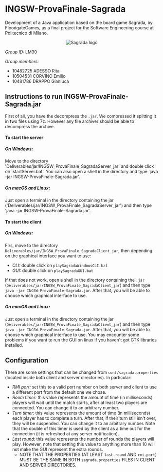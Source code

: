 # INGSW-ProvaFinale-Sagrada

Development of a Java application based on the board game Sagrada, by FloodgateGames, 
as a final project for the Software Engineering course at Politecnico di Milano.

<p align="center">
  <img src="https://github.com/Cr0w19/INGSW-ProvaFinale-Sagrada/blob/Model-Development/src/main/resources/Logo.jpg" alt="Sagrada logo">
</p>

*Group ID:* LM30

*Group members:*
+ 10482725 ADESSO Rita
+ 10504531 CORVINO Emilio
+ 10481786 DRAPPO Gianluca

## Instructions to run INGSW-ProvaFinale-Sagrada.jar
First of all, you have the decompress the `.jar`. We compressed it splitting it in two files using 7z. However any file archiver should be able to decompress the archive.
#### To start the server
##### On Windows:
Move to the directory 'Deliverables/jar/INGSW_ProvaFinale_SagradaServer_jar' and double click on 'startServer.bat'.
You can also open a shell in the directory and type 'java -jar INGSW-ProvaFinale-Sagrada.jar'.

##### On macOS and Linux:
Just open a terminal in the directory containing the jar ('Deliverables/jar/INGSW_ProvaFinale_SagradaServer_jar') and then type 'java -jar INGSW-ProvaFinale-Sagrada.jar'.

#### To start the client
##### On Windows: 
Firs, move to the directory `Deliverables/jar/INGSW_ProvaFinale_SagradaClient_jar`, then depending on the graphical interface you want to use:
* _CLI:_ double click on `playSagradaWindowsCLI.bat`
* _GUI:_ double click on `playSagradaGUI.bat`

If that does not work, open a shell in the directory containing the `.jar` (`Deliverables/jar/INGSW_ProvaFinale_SagradaClient_jar`) and then type `java -jar INGSW-ProvaFinale-Sagrada.jar`. After that, you will be able to choose which graphical interface to use.

##### On macOS and Linux:
Just open a terminal in the directory containing the jar (`Deliverables/jar/INGSW_ProvaFinale_SagradaClient_jar`) and then type `java -jar INGSW-ProvaFinale-Sagrada.jar`. After that, you will be able to choose which graphical interface to use.
You may encounter some problems if you want to run the GUI on linux if you haven't got GTK libraries installed.

## Configuration
There are some settings that can be changed from `conf/sagrada.properties` (located inside both client and server directories). In particular:
* _RMI port:_ set this to a valid port number on both server and client to use a different port from the default one we chose.
* _Room timer:_ this value represents the amount of time (in milliseconds) players will wait until the match starts, after at least two players are connected. You can change it to an arbitrary number.
* _Turn timer:_ this value represents the amount of time (in milliseconds) each player has to complete a turn. After that, if their turn still isn't over, they will be suspended. You can change it to an arbitrary number.
Note that the double of this timer is used by the client as a time out for the connection (it is refreshed at any server notification).
* _Last round:_ this value represents the number of rounds the players will play. However, note that setting this value to anything more than 10 will not make the GUI represent the extra rounds.
  * NOTE THAT THE PROPERTIES (AT LEAST `last.round` AND `rmi.port`) MUST BE THE SAME IN BOTH `sagrada.properties` FILES IN CLIENT AND SERVER DIRECTORIES.
